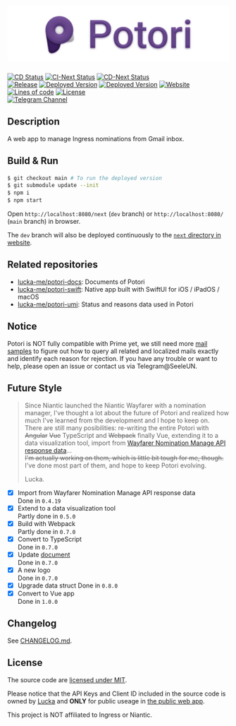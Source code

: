 # ![](./public/assets/title.png)
[![CD Status](https://img.shields.io/github/workflow/status/lucka-me/potori/CD?label=CD&logo=github-actions&logoColor=white)](https://github.com/lucka-me/potori/actions/workflows/cd.yml "CD Workflow")
[![CI-Next Status](https://img.shields.io/github/workflow/status/lucka-me/potori/CI-Next?label=CI-Next&logo=github-actions&logoColor=white)](https://github.com/lucka-me/potori/actions/workflows/ci-next.yml "CI-Next Workflow")
[![CD-Next Status](https://img.shields.io/github/workflow/status/lucka-me/potori/CD-Next?label=CD-Next&logo=github-actions&logoColor=white)](https://github.com/lucka-me/potori/actions/workflows/cd-next.yml "CD-Next Workflow")  
[![Release](https://img.shields.io/github/v/release/lucka-me/potori)](https://github.com/lucka-me/potori/releases/latest "Last release")
[![Deployed Version](https://img.shields.io/github/package-json/v/lucka-me/potori/main?label=deployed)](https://github.com/lucka-me/potori/tree/main "Main Branch")
[![Deployed Version](https://img.shields.io/github/package-json/v/lucka-me/potori/dev?label=next)](https://github.com/lucka-me/potori/tree/dev "Dev Branch")
[![Website](https://img.shields.io/website?url=https%3A%2F%2Fpotori.lucka.moe)](https://potori.lucka.moe "Website")  
[![Lines of code](https://img.shields.io/tokei/lines/github/lucka-me/potori)](https://github.com/lucka-me/potori "Repository")
[![License](https://img.shields.io/github/license/lucka-me/potori)](./LICENSE "License")  
[![Telegram Channel](https://img.shields.io/badge/telegram-channel-37aee2?logo=telegram)](https://t.me/potori "Telegram Channel")

## Description

A web app to manage Ingress nominations from Gmail inbox.

## Build & Run
```sh
$ git checkout main # To run the deployed version
$ git submodule update --init
$ npm i
$ npm start
```

Open `http://localhost:8080/next` (`dev` branch) or `http://localhost:8080/` (`main` branch) in browser.

The `dev` branch will also be deployed continuously to the [`next` directory in website](https://potori.lucka.moe/next).

## Related repositories
- [lucka-me/potori-docs](https://github.com/lucka-me/potori-docs): Documents of Potori
- [lucka-me/potori-swift](https://github.com/lucka-me/potori-swift): Native app built with SwiftUI for iOS / iPadOS / macOS
- [lucka-me/potori-umi](https://github.com/lucka-me/potori-umi): Status and reasons data used in Potori

## Notice
Potori is NOT fully compatible with Prime yet, we still need more [mail samples](https://github.com/lucka-me/potori-umi/tree/main/samples) to figure out how to query all related and localized mails exactly and identify each reason for rejection. If you have any trouble or want to help, please open an issue or contact us via Telegram@SeeleUN.

## Future Style
> Since Niantic launched the Niantic Wayfarer with a nomination manager, I've thought a lot about the future of Potori and realized how much I've learned from the development and I hope to keep on.  
> There are still many posibilities: re-writing the entire Potori with ~~Angular~~ ~~Vue~~ TypeScript and ~~Webpack~~ finally Vue, extending it to a data visualization tool, import from [Wayfarer Nomination Manage API response data](https://wayfarer.nianticlabs.com/api/v1/vault/manage)...  
> ~~I'm actually working on them, which is little bit tough for me, though.~~ I've done most part of them, and hope to keep Potori evolving.
> 
> Lucka.

- [x] Import from Wayfarer Nomination Manage API response data  
  Done in `0.4.19`
- [x] Extend to a data visualization tool  
  Partly done in `0.5.0`
- [x] Build with Webpack  
  Partly done in `0.7.0`
- [x] Convert to TypeScript  
  Done in `0.7.0`
- [x] Update [document](./docs)  
  Done in `0.7.0`
- [x] A new logo  
  Done in `0.7.0`
- [x] Upgrade data struct
  Done in `0.8.0`
- [x] Convert to Vue app  
  Done in `1.0.0`

## Changelog
See [CHANGELOG.md](./CHANGELOG.md).

## License
The source code are [licensed under MIT](./LICENSE).

Please notice that the API Keys and Client ID included in the source code is owned by [Lucka](https://github.com/lucka-me) and **ONLY** for public useage in [the public web app](https://potori.lucka.moe).

This project is NOT affiliated to Ingress or Niantic.